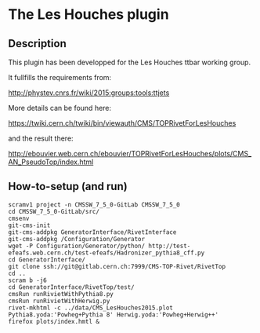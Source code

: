 # The Les Houches plugin

## Description 

This plugin has been developped for the Les Houches ttbar working group. 

It fullfills the requirements from:

http://phystev.cnrs.fr/wiki/2015:groups:tools:ttjets

More details can be found here:

https://twiki.cern.ch/twiki/bin/viewauth/CMS/TOPRivetForLesHouches

and the result there:

http://ebouvier.web.cern.ch/ebouvier/TOPRivetForLesHouches/plots/CMS_AN_PseudoTop/index.html



## How-to-setup (and run) 

    scramv1 project -n CMSSW_7_5_0-GitLab CMSSW_7_5_0
    cd CMSSW_7_5_0-GitLab/src/
    cmsenv
    git-cms-init
    git-cms-addpkg GeneratorInterface/RivetInterface
    git-cms-addpkg /Configuration/Generator
    wget -P Configuration/Generator/python/ http://test-efeafs.web.cern.ch/test-efeafs/Hadronizer_pythia8_cff.py 
    cd GeneratorInterface/
    git clone ssh://git@gitlab.cern.ch:7999/CMS-TOP-Rivet/RivetTop
    cd ..
    scram b -j6
    cd GeneratorInterface/RivetTop/test/
    cmsRun runRivietWithPythia8.py
    cmsRun runRivietWithHerwig.py
    rivet-mkhtml -c ../data/CMS_LesHouches2015.plot Pythia8.yoda:'Powheg+Pythia 8' Herwig.yoda:'Powheg+Herwig++'
    firefox plots/index.hmtl &


